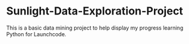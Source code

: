 # Sunlight-Data-Exploration-Project
This is a basic data mining project to help display my progress learning Python for Launchcode.
